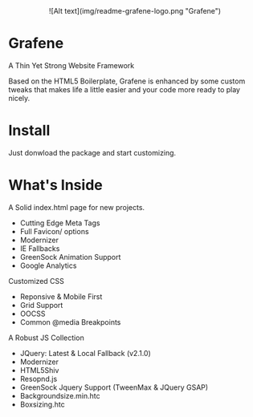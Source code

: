 <center>
![Alt text](img/readme-grafene-logo.png "Grafene")
</center>

# Grafene
A Thin Yet Strong Website Framework

Based on the HTML5 Boilerplate, Grafene is enhanced by some custom tweaks that makes life a little easier and your code more ready to play nicely.

# Install
Just donwload the package and start customizing.

# What's Inside
A Solid index.html page for new projects.
- Cutting Edge Meta Tags
- Full Favicon/ options
- Modernizer
- IE Fallbacks
- GreenSock Animation Support
- Google Analytics
 
Customized CSS
- Reponsive & Mobile First
- Grid Support
- OOCSS
- Common @media Breakpoints

A Robust JS Collection
- JQuery: Latest & Local Fallback (v2.1.0)
- Modernizer
- HTML5Shiv
- Resopnd.js
- GreenSock Jquery Support (TweenMax & JQuery GSAP)
- Backgroundsize.min.htc
- Boxsizing.htc



